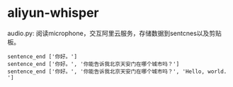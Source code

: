 # aliyun-whisper

audio.py: 阅读microphone，交互阿里云服务，存储数据到sentcnes以及剪贴板。
```
sentence_end ['你好。']
sentence_end ['你好。', '你能告诉我北京天安门在哪个城市吗？']
sentence_end ['你好。', '你能告诉我北京天安门在哪个城市吗？', 'Hello, world. ']
```
